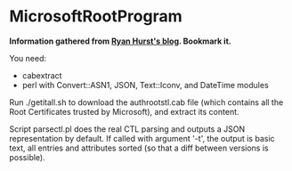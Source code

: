 # MicrosoftRootProgram

**Information gathered from [Ryan Hurst's blog](https://unmitigatedrisk.com/?p=259). Bookmark it.**

You need:
* cabextract
* perl with Convert::ASN1, JSON, Text::Iconv, and DateTime modules

Run ./getitall.sh to download the authrootstl.cab file (which contains
all the Root Certificates trusted by Microsoft), and extract its
content.

Script parsectl.pl does the real CTL parsing and outputs a JSON
representation by default. If called with argument '-t', the output is
basic text, all entries and attributes sorted (so that a diff between
versions is possible).

